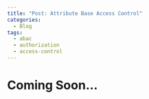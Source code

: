 ```yaml
---
title: "Post: Attribute Base Access Control"
categories:
  - Blog
tags:
  - abac
  - authorization
  - access-control
---
```


# Coming Soon...
